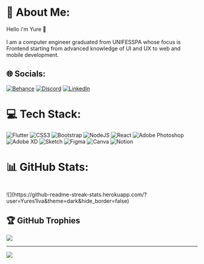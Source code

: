 # 💫 About Me:
Hello i'm Yure 👾<br><br>I am a computer engineer graduated from UNIFESSPA whose focus is Frontend starting from advanced knowledge of UI and UX to web and mobile development. <br>


## 🌐 Socials:
[![Behance](https://img.shields.io/badge/Behance-1769ff?logo=behance&logoColor=white)](https://behance.net/yurosilva) [![Discord](https://img.shields.io/badge/Discord-%237289DA.svg?logo=discord&logoColor=white)](https://discord.gg/yures1lva) [![LinkedIn](https://img.shields.io/badge/LinkedIn-%230077B5.svg?logo=linkedin&logoColor=white)](https://linkedin.com/in/yures1lva) 

# 💻 Tech Stack:
![Flutter](https://img.shields.io/badge/Flutter-%2302569B.svg?style=for-the-badge&logo=Flutter&logoColor=white) ![CSS3](https://img.shields.io/badge/css3-%231572B6.svg?style=for-the-badge&logo=css3&logoColor=white) ![Bootstrap](https://img.shields.io/badge/bootstrap-%23563D7C.svg?style=for-the-badge&logo=bootstrap&logoColor=white) ![NodeJS](https://img.shields.io/badge/node.js-6DA55F?style=for-the-badge&logo=node.js&logoColor=white) ![React](https://img.shields.io/badge/react-%2320232a.svg?style=for-the-badge&logo=react&logoColor=%2361DAFB) ![Adobe Photoshop](https://img.shields.io/badge/adobephotoshop-%2331A8FF.svg?style=for-the-badge&logo=adobephotoshop&logoColor=white) ![Adobe XD](https://img.shields.io/badge/Adobe%20XD-470137?style=for-the-badge&logo=Adobe%20XD&logoColor=#FF61F6) ![Sketch](https://img.shields.io/badge/Sketch-FFB387?style=for-the-badge&logo=sketch&logoColor=black) 	![Figma](https://img.shields.io/badge/figma-%23F24E1E.svg?style=for-the-badge&logo=figma&logoColor=white) ![Canva](https://img.shields.io/badge/Canva-%2300C4CC.svg?style=for-the-badge&logo=Canva&logoColor=white) ![Notion](https://img.shields.io/badge/Notion-%23000000.svg?style=for-the-badge&logo=notion&logoColor=white)
# 📊 GitHub Stats:
<br/>
![](https://github-readme-streak-stats.herokuapp.com/?user=Yures1lva&theme=dark&hide_border=false)<br/>

## 🏆 GitHub Trophies
![](https://github-profile-trophy.vercel.app/?username=Yures1lva&theme=radical&no-frame=false&no-bg=true&margin-w=4)

---
[![](https://visitcount.itsvg.in/api?id=Yures1lva&icon=0&color=0)](https://visitcount.itsvg.in)

<!-- Proudly created with GPRM ( https://gprm.itsvg.in ) -->
